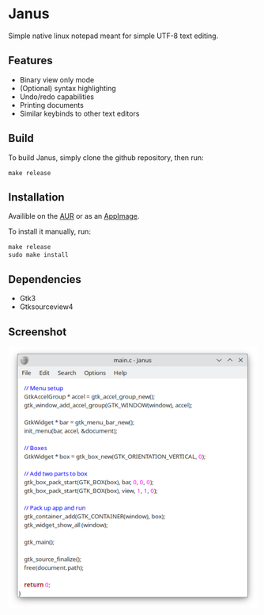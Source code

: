 # Janus
Simple native linux notepad meant for simple UTF-8 text editing. 

## Features
- Binary view only mode
- (Optional) syntax highlighting
- Undo/redo capabilities
- Printing documents
- Similar keybinds to other text editors

## Build
To build Janus, simply clone the github repository, then run:
```
make release
```

## Installation
Availible on the [AUR](https://aur.archlinux.org/packages/janus) or as an [AppImage](https://github.com/gholmann16/Janus/releases/latest).

To install it manually, run:
```
make release
sudo make install
```

## Dependencies
- Gtk3
- Gtksourceview4

## Screenshot
![Picture of app](data/screenshot.png)
